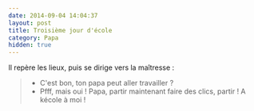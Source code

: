 ```yaml
---
date: 2014-09-04 14:04:37
layout: post
title: Troisième jour d'école
category: Papa
hidden: true
---
```


Il repère les lieux, puis se dirige vers la maîtresse :

> - C'est bon, ton papa peut aller travailler ?
> - Pfff, mais oui ! Papa, partir maintenant faire des clics, partir ! A kécole à moi !

